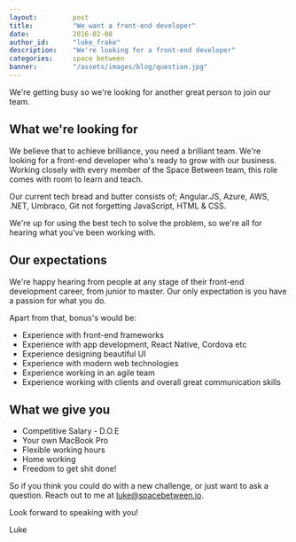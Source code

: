 ```yaml
---
layout:         post
title:          "We want a front-end developer"
date:           2016-02-08
author_id:      "luke_frake"
description:    "We're looking for a front-end developer"
categories:     space between
banner:         "/assets/images/blog/question.jpg"
---
```


We're getting busy so we're looking for another great person to join our team.

## What we're looking for

We believe that to achieve brilliance, you need a brilliant team. We're looking for a front-end developer who's ready to grow with our business. Working closely with every member of the Space Between team, this role comes with room to learn and teach.

Our current tech bread and butter consists of; Angular.JS, Azure, AWS, .NET, Umbraco, Git not forgetting JavaScript, HTML & CSS.

We're up for using the best tech to solve the problem, so we're all for hearing what you've been working with.

## Our expectations

We're happy hearing from people at any stage of their front-end development career, from junior to master. Our only expectation is you have a passion for what you do.

Apart from that, bonus's would be:

* Experience with front-end frameworks
* Experience with app development, React Native, Cordova etc
* Experience designing beautiful UI
* Experience with modern web technologies
* Experience working in an agile team
* Experience working with clients and overall great communication skills

## What we give you

* Competitive Salary - D.O.E
* Your own MacBook Pro
* Flexible working hours
* Home working
* Freedom to get shit done!

So if you think you could do with a new challenge, or just want to ask a question. Reach out to me at <a href="mailto:luke@spacebetween.io">luke@spacebetween.io</a>.

Look forward to speaking with you!

Luke
